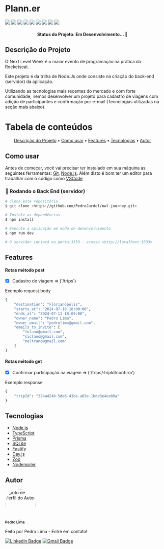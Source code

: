 <h1> Plann.er </h1>
<p>
  <img src="https://img.shields.io/static/v1?label=Node.js&message=v. 21.6.2&color=5FA04E&style=flat-sqare&logo=nodedotjs&logoColor=white"/>
  <img src="https://img.shields.io/static/v1?label=npm&message=v. 10.8.1&color=CB3837&style=flat-sqare&logo=npm&logoColor=white"/>
  <img src="https://img.shields.io/static/v1?label=TypeScript&message=v. 5.5.3&color=3178C6&style=flat-sqare&logo=typescript&logoColor=white"/>
  <img src="https://img.shields.io/static/v1?label=JavaScript&message=ECMAScript 2024&color=F7DF1E&style=flat-sqare&logo=javascript&logoColor=white"/>
  <img src="https://img.shields.io/static/v1?label=NestJs&message=v. 10.3.10&color=E0234E&style=flat-sqare&logo=nestjs&logoColor=white"/>
  <img src="https://img.shields.io/static/v1?label=Prisma&message=v. 5.16.1&color=2D3748&style=flat-sqare&logo=prisma&logoColor=white"/>
  <img src="https://img.shields.io/static/v1?label=PostgreSQL&message=v. 20&color=4169E1&style=flat-sqare&logo=postgresql&logoColor=white"/>
  <img src="https://img.shields.io/static/v1?label=Docker&message=latest&color=2496ED&style=flat-sqare&logo=docker&logoColor=white"/>
  <img src="https://img.shields.io/static/v1?label=Environment&message=.env&color=ECD53F&style=flat-sqare&logo=dotenv&logoColor=white"/>
</p>

<h4 align="center"> 
  Status do Projeto: Em Desenvolvimento... 🚧
</h4>

## Descrição do Projeto

O Next Level Week é o maior evento de programação na prática da Rocketseat.

Este projeto é da trilha de Node.Js onde consiste na criação do back-end (servidor) da aplicação.

Utilizando as tecnologias mais recentes do mercado e com forte comunidade, iremos desenvolver um projeto para cadastro de viagens com adição de participantes e confirmação por e-mail (Tecnologias utilizadas na seção mais abaixo).

Tabela de conteúdos
=================
<p align="center">
 <a href="#descricao-do-projeto">Descrição do Projeto</a> •
 <a href="#como-usar">Como usar</a> • 
 <a href="#features">Features</a> • 
 <a href="#tecnologias">Tecnologias</a> • 
 <a href="#autor">Autor</a>
</p>

## Como usar
Antes de começar, você vai precisar ter instalado em sua máquina as seguintes ferramentas:
[Git](https://git-scm.com), [Node.js](https://nodejs.org/en/).
Além disto é bom ter um editor para trabalhar com o código como [VSCode](https://code.visualstudio.com/)

### 🎲 Rodando o Back End (servidor)

```bash
# Clone este repositório
$ git clone <https://github.com/PedroJardel/nwl-journey.git>

# Instale as dependências
$ npm install

# Execute a aplicação em modo de desenvolvimento
$ npm run dev

# O servidor inciará na porta:3333 - acesse <http://localhost:3333>
```

## Features
#### Rotas método post
- [x] Cadastro de viagem => ('/trips')

Exemplo request.body
```bash
{
	"destination": "Florianópolis",
	"starts_at": "2024-07-10 18:00:00",
	"ends_at": "2024-07-11 18:00:00",
	"owner_name": "Pedro Lima",
	"owner_email": "pedrolima@gmail.com",
	"emails_to_invite": [
		"fulano@gmail.com",
		"siclano@gmail.com",
		"neltrano@gmail.com"
	]
}
```

#### Rotas método get
- [x] Confirmar participação na viagem => ('/trips/:tripId/confirm')

Exemplo response
```bash
{
	"tripId": "224a424b-5da6-41be-a63e-1bde3e4ea08a"
}
```

## Tecnologias
- [Node.js](https://nodejs.org/pt)
- [TypeScript](https://www.typescriptlang.org/)
- [Prisma](https://www.prisma.io/)
- [SQLite](https://www.sqlite.org/)
- [Fastify](https://fastify.dev/)
- [Day.js](https://day.js.org/)
- [Zod](https://zod.dev/)
- [Nodemailer](https://nodemailer.com/)

## Autor
 <img style="border-radius: 50%;" src="https://avatars.githubusercontent.com/u/89553932?v=4" width="100px;" alt="foto de Perfil do Autor"/>
 <br />
 <sub><b>Pedro Lima</b></sub>


Feito por Pedro Lima - Entre em contato!

[![Linkedin Badge](https://img.shields.io/badge/-Pedro-blue?style=flat-square&logo=Linkedin&logoColor=white&link=https://www.linkedin.com/in/pedro-jardel-zago-lima-49361a134/)](https://www.linkedin.com/in/pedro-jardel-zago-lima-49361a134/) 
[![Gmail Badge](https://img.shields.io/badge/-pedrozagolima@gmail.com-c14438?style=flat-square&logo=Gmail&logoColor=white&link=mailto:pedrozagolima@gmail.com)](mailto:pedrozagolima@gmail.com)

